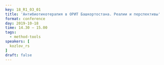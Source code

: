 ```yaml
---
key: 18_R1_03_01
title: 'Антибиотикотерапия в ОРИТ Башкортостана. Реалии и перспективы'
format: conference
day: 2019-10-18
time: 14.30 – 15.00
tags:
  - method-tools
speakers: [
  kozlov_rs
]
draft: false
---
```

